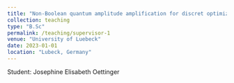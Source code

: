 ```yaml
---
title: "Non-Boolean quantum amplitude amplification for discret optimization."
collection: teaching
type: "B.Sc"
permalink: /teaching/supervisor-1
venue: "University of Luebeck"
date: 2023-01-01
location: "Lubeck, Germany"
---
```


Student: Josephine Elisabeth Oettinger